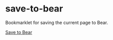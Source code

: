 # save-to-bear

Bookmarklet for saving the current page to Bear.

<a id="bookmarklet" href="javascript:(function saveToBear(){var bearUrl='bear://x-callback-url/grab-url?url='+encodeURIComponent(window.location);window.location.href=bearUrl})();">Save to Bear</a>
